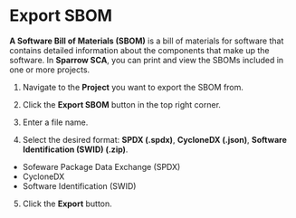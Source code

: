 # Export SBOM

**A Software Bill of Materials (SBOM)** is a bill of materials for software that contains detailed information about the components that make up the software. In **Sparrow SCA**, you can print and view the SBOMs included in one or more projects.


1. Navigate to the **Project** you want to export the SBOM from.

2. Click the **Export SBOM** button in the top right corner.

3. Enter a file name.

4. Select the desired format: **SPDX (.spdx)**, **CycloneDX (.json)**, **Software Identification (SWID) (.zip)**.

* Sofeware Package Data Exchange (SPDX)
* CycloneDX
* Software Identification (SWID)

5. Click the **Export** button.